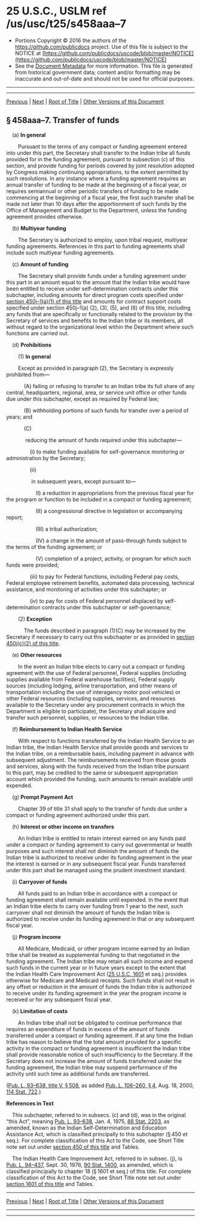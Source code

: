 ---
---

# 25 U.S.C., USLM ref /us/usc/t25/s458aaa–7

* Portions Copyright © 2016 the authors of the https://github.com/publicdocs project.
  Use of this file is subject to the NOTICE at [https://github.com/publicdocs/uscode/blob/master/NOTICE](https://github.com/publicdocs/uscode/blob/master/NOTICE)
* See the [Document Metadata](././../../../../../..//README.md) for more information.
  This file is generated from historical government data; content and/or formatting may be inaccurate and out-of-date and should not be used for official purposes.

----------
----------

[Previous](./../../../../../..//us/usc/t25/ch14/schII/ptE/m__us_usc_t25_s458aaa–6.md) | [Next](./../../../../../..//us/usc/t25/ch14/schII/ptE/m__us_usc_t25_s458aaa–8.md) | [Root of Title](./../../../../../../) | [Other Versions of this Document](https://publicdocs.github.io/go/links?ns=uslm&ref=%2Fus%2Fusc%2Ft25%2Fs458aaa%E2%80%937)

## § 458aaa–7. Transfer of funds

    (a) __In general__ 

        Pursuant to the terms of any compact or funding agreement entered into under this part, the Secretary shall transfer to the Indian tribe all funds provided for in the funding agreement, pursuant to subsection (c) of this section, and provide funding for periods covered by joint resolution adopted by Congress making continuing appropriations, to the extent permitted by such resolutions. In any instance where a funding agreement requires an annual transfer of funding to be made at the beginning of a fiscal year, or requires semiannual or other periodic transfers of funding to be made commencing at the beginning of a fiscal year, the first such transfer shall be made not later than 10 days after the apportionment of such funds by the Office of Management and Budget to the Department, unless the funding agreement provides otherwise.

    (b) __Multiyear funding__ 

        The Secretary is authorized to employ, upon tribal request, multiyear funding agreements. References in this part to funding agreements shall include such multiyear funding agreements.

    (c) __Amount of funding__ 

        The Secretary shall provide funds under a funding agreement under this part in an amount equal to the amount that the Indian tribe would have been entitled to receive under self-determination contracts under this subchapter, including amounts for direct program costs specified under [section 450j–1(a)(1) of this title][/us/usc/t25/s450j–1/a/1] and amounts for contract support costs specified under section 450j–1(a) (2), (3), (5), and (6) of this title, including any funds that are specifically or functionally related to the provision by the Secretary of services and benefits to the Indian tribe or its members, all without regard to the organizational level within the Department where such functions are carried out.

    (d) __Prohibitions__ 

        (1) __In general__ 

        Except as provided in paragraph (2), the Secretary is expressly prohibited from—

            (A) failing or refusing to transfer to an Indian tribe its full share of any central, headquarters, regional, area, or service unit office or other funds due under this subchapter, except as required by Federal law;

            (B) withholding portions of such funds for transfer over a period of years; and

            (C)

             reducing the amount of funds required under this subchapter—

                (i) to make funding available for self-governance monitoring or administration by the Secretary;

                (ii)

                 in subsequent years, except pursuant to—

                    (I) a reduction in appropriations from the previous fiscal year for the program or function to be included in a compact or funding agreement;

                    (II) a congressional directive in legislation or accompanying report;

                    (III) a tribal authorization;

                    (IV) a change in the amount of pass-through funds subject to the terms of the funding agreement; or

                    (V) completion of a project, activity, or program for which such funds were provided;

                (iii) to pay for Federal functions, including Federal pay costs, Federal employee retirement benefits, automated data processing, technical assistance, and monitoring of activities under this subchapter; or

                (iv) to pay for costs of Federal personnel displaced by self-determination contracts under this subchapter or self-governance;

        (2) __Exception__ 

            The funds described in paragraph (1)(C) may be increased by the Secretary if necessary to carry out this subchapter or as provided in [section 450j(c)(2) of this title][/us/usc/t25/s450j/c/2].

    (e) __Other resources__ 

        In the event an Indian tribe elects to carry out a compact or funding agreement with the use of Federal personnel, Federal supplies (including supplies available from Federal warehouse facilities), Federal supply sources (including lodging, airline transportation, and other means of transportation including the use of interagency motor pool vehicles) or other Federal resources (including supplies, services, and resources available to the Secretary under any procurement contracts in which the Department is eligible to participate), the Secretary shall acquire and transfer such personnel, supplies, or resources to the Indian tribe.

    (f) __Reimbursement to Indian Health Service__ 

        With respect to functions transferred by the Indian Health Service to an Indian tribe, the Indian Health Service shall provide goods and services to the Indian tribe, on a reimbursable basis, including payment in advance with subsequent adjustment. The reimbursements received from those goods and services, along with the funds received from the Indian tribe pursuant to this part, may be credited to the same or subsequent appropriation account which provided the funding, such amounts to remain available until expended.

    (g) __Prompt Payment Act__ 

        Chapter 39 of title 31 shall apply to the transfer of funds due under a compact or funding agreement authorized under this part.

    (h) __Interest or other income on transfers__ 

        An Indian tribe is entitled to retain interest earned on any funds paid under a compact or funding agreement to carry out governmental or health purposes and such interest shall not diminish the amount of funds the Indian tribe is authorized to receive under its funding agreement in the year the interest is earned or in any subsequent fiscal year. Funds transferred under this part shall be managed using the prudent investment standard.

    (i) __Carryover of funds__ 

        All funds paid to an Indian tribe in accordance with a compact or funding agreement shall remain available until expended. In the event that an Indian tribe elects to carry over funding from 1 year to the next, such carryover shall not diminish the amount of funds the Indian tribe is authorized to receive under its funding agreement in that or any subsequent fiscal year.

    (j) __Program income__ 

        All Medicare, Medicaid, or other program income earned by an Indian tribe shall be treated as supplemental funding to that negotiated in the funding agreement. The Indian tribe may retain all such income and expend such funds in the current year or in future years except to the extent that the Indian Health Care Improvement Act ([25 U.S.C. 1601][/us/usc/t25/s1601] et seq.) provides otherwise for Medicare and Medicaid receipts. Such funds shall not result in any offset or reduction in the amount of funds the Indian tribe is authorized to receive under its funding agreement in the year the program income is received or for any subsequent fiscal year.

    (k) __Limitation of costs__ 

        An Indian tribe shall not be obligated to continue performance that requires an expenditure of funds in excess of the amount of funds transferred under a compact or funding agreement. If at any time the Indian tribe has reason to believe that the total amount provided for a specific activity in the compact or funding agreement is insufficient the Indian tribe shall provide reasonable notice of such insufficiency to the Secretary. If the Secretary does not increase the amount of funds transferred under the funding agreement, the Indian tribe may suspend performance of the activity until such time as additional funds are transferred.

([Pub. L. 93–638, title V, § 508][/us/pl/93/638/s508], as added [Pub. L. 106–260, § 4][/us/pl/106/260/s4], Aug. 18, 2000, [114 Stat. 722][/us/stat/114/722].)

 __References in Text__ 

    This subchapter, referred to in subsecs. (c) and (d), was in the original “this Act”, meaning [Pub. L. 93–638][/us/pl/93/638], Jan. 4, 1975, [88 Stat. 2203][/us/stat/88/2203], as amended, known as the Indian Self-Determination and Education Assistance Act, which is classified principally to this subchapter (§ 450 et seq.). For complete classification of this Act to the Code, see Short Title note set out under [section 450 of this title][/us/usc/t25/s450] and Tables.

    The Indian Health Care Improvement Act, referred to in subsec. (j), is [Pub. L. 94–437][/us/pl/94/437], Sept. 30, 1976, [90 Stat. 1400][/us/stat/90/1400], as amended, which is classified principally to chapter 18 (§ 1601 et seq.) of this title. For complete classification of this Act to the Code, see Short Title note set out under [section 1601 of this title][/us/usc/t25/s1601] and Tables.

----------

[Previous](./../../../../../..//us/usc/t25/ch14/schII/ptE/m__us_usc_t25_s458aaa–6.md) | [Next](./../../../../../..//us/usc/t25/ch14/schII/ptE/m__us_usc_t25_s458aaa–8.md) | [Root of Title](./../../../../../../) | [Other Versions of this Document](https://publicdocs.github.io/go/links?ns=uslm&ref=%2Fus%2Fusc%2Ft25%2Fs458aaa%E2%80%937)

----------
----------

[/us/usc/t25/s450j–1/a/1]: https://publicdocs.github.io/go/links?ns=uslm&ref=%2Fus%2Fusc%2Ft25%2Fs450j%E2%80%931%2Fa%2F1
[/us/usc/t25/s450j/c/2]: https://publicdocs.github.io/go/links?ns=uslm&ref=%2Fus%2Fusc%2Ft25%2Fs450j%2Fc%2F2
[/us/usc/t25/s1601]: https://publicdocs.github.io/go/links?ns=uslm&ref=%2Fus%2Fusc%2Ft25%2Fs1601
[/us/pl/93/638/s508]: https://publicdocs.github.io/go/links?ns=uslm&ref=%2Fus%2Fpl%2F93%2F638%2Fs508
[/us/pl/106/260/s4]: https://publicdocs.github.io/go/links?ns=uslm&ref=%2Fus%2Fpl%2F106%2F260%2Fs4
[/us/stat/114/722]: https://publicdocs.github.io/go/links?ns=uslm&ref=%2Fus%2Fstat%2F114%2F722
[/us/pl/93/638]: https://publicdocs.github.io/go/links?ns=uslm&ref=%2Fus%2Fpl%2F93%2F638
[/us/stat/88/2203]: https://publicdocs.github.io/go/links?ns=uslm&ref=%2Fus%2Fstat%2F88%2F2203
[/us/usc/t25/s450]: https://publicdocs.github.io/go/links?ns=uslm&ref=%2Fus%2Fusc%2Ft25%2Fs450
[/us/pl/94/437]: https://publicdocs.github.io/go/links?ns=uslm&ref=%2Fus%2Fpl%2F94%2F437
[/us/stat/90/1400]: https://publicdocs.github.io/go/links?ns=uslm&ref=%2Fus%2Fstat%2F90%2F1400
[/us/usc/t25/s1601]: https://publicdocs.github.io/go/links?ns=uslm&ref=%2Fus%2Fusc%2Ft25%2Fs1601


